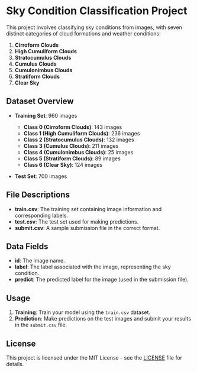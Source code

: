 # Sky Condition Classification Project

This project involves classifying sky conditions from images, with seven distinct categories of cloud formations and weather conditions:

1. **Cirroform Clouds**
2. **High Cumuliform Clouds**
3. **Stratocumulus Clouds**
4. **Cumulus Clouds**
5. **Cumulonimbus Clouds**
6. **Stratiform Clouds**
7. **Clear Sky**

## Dataset Overview

- **Training Set**: 960 images
  - **Class 0 (Cirroform Clouds)**: 143 images
  - **Class 1 (High Cumuliform Clouds)**: 236 images
  - **Class 2 (Stratocumulus Clouds)**: 132 images
  - **Class 3 (Cumulus Clouds)**: 211 images
  - **Class 4 (Cumulonimbus Clouds)**: 25 images
  - **Class 5 (Stratiform Clouds)**: 89 images
  - **Class 6 (Clear Sky)**: 124 images

- **Test Set**: 700 images

## File Descriptions

- **train.csv**: The training set containing image information and corresponding labels.
- **test.csv**: The test set used for making predictions.
- **submit.csv**: A sample submission file in the correct format.

## Data Fields

- **id**: The image name.
- **label**: The label associated with the image, representing the sky condition.
- **predict**: The predicted label for the image (used in the submission file).

## Usage

1. **Training**: Train your model using the `train.csv` dataset.
2. **Prediction**: Make predictions on the test images and submit your results in the `submit.csv` file.

## License

This project is licensed under the MIT License - see the [LICENSE](LICENSE) file for details.

